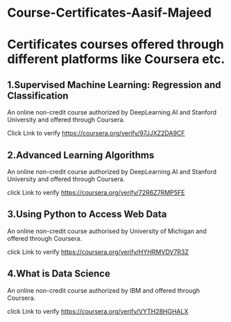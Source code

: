 # Course-Certificates-Aasif-Majeed
# Certificates courses offered through different platforms like Coursera etc.

## 1.Supervised Machine Learning: Regression and Classification

An online non-credit course authorized by DeepLearning.AI and Stanford University and
offered through Coursera.

Click Link to verify https://coursera.org/verify/97JJXZ2DA9CF

## 2.Advanced Learning Algorithms

An online non-credit course authorized by DeepLearning.AI and Stanford University and
offered through Coursera.

click Link to verify https://coursera.org/verify/72R6Z7RMP5FE

## 3.Using Python to Access Web Data

An online non-credit course authorised by University of Michigan and offered through
Coursera.

click Link to verify https://coursera.org/verify/HYHRMVDV7R3Z

## 4.What is Data Science

An online non-credit course authorized by IBM and offered through Coursera.

click Link to verify https://coursera.org/verify/VYTH28HGHALX
